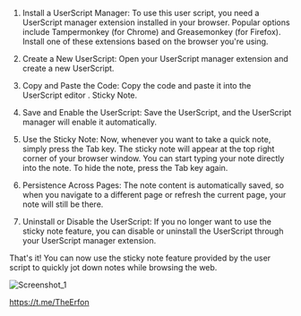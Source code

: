1. Install a UserScript Manager: To use this user script, you need a UserScript manager extension installed in your browser. Popular options include Tampermonkey (for Chrome) and Greasemonkey (for Firefox). Install one of these extensions based on the browser you're using.

2. Create a New UserScript: Open your UserScript manager extension and create a new UserScript. 

3. Copy and Paste the Code: Copy the code and paste it into the UserScript editor . Sticky Note.

5. Save and Enable the UserScript: Save the UserScript, and the UserScript manager will enable it automatically.

6. Use the Sticky Note: Now, whenever you want to take a quick note, simply press the Tab key. The sticky note will appear at the top right corner of your browser window. You can start typing your note directly into the note. To hide the note, press the Tab key again.

7. Persistence Across Pages: The note content is automatically saved, so when you navigate to a different page or refresh the current page, your note will still be there.

8. Uninstall or Disable the UserScript: If you no longer want to use the sticky note feature, you can disable or uninstall the UserScript through your UserScript manager extension.

That's it! You can now use the sticky note feature provided by the user script to quickly jot down notes while browsing the web.

![Screenshot_1](https://github.com/Rainman69/Sticky-note-for-browser/assets/96986338/0038b512-8b6c-4b0d-84af-b1e9a708360d)

https://t.me/TheErfon


